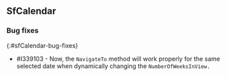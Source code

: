 ## SfCalendar

### Bug fixes
{:#sfCalendar-bug-fixes}

* \#I339103 - Now, the `NavigateTo` method will work properly for the same selected date when dynamically changing the `NumberOfWeeksInView.`